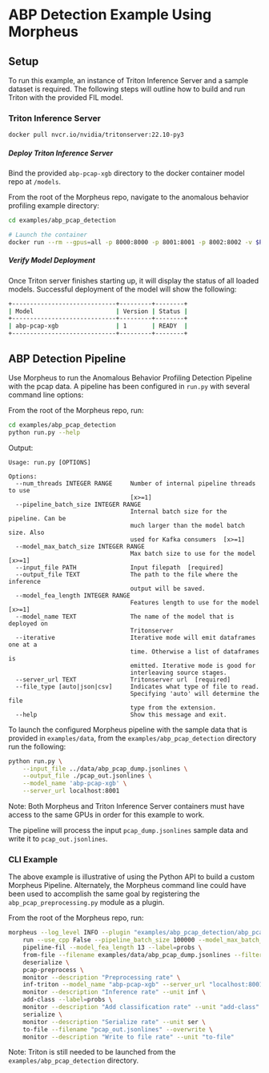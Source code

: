 <!--
SPDX-FileCopyrightText: Copyright (c) 2021-2023, NVIDIA CORPORATION & AFFILIATES. All rights reserved.
SPDX-License-Identifier: Apache-2.0

Licensed under the Apache License, Version 2.0 (the "License");
you may not use this file except in compliance with the License.
You may obtain a copy of the License at

http://www.apache.org/licenses/LICENSE-2.0

Unless required by applicable law or agreed to in writing, software
distributed under the License is distributed on an "AS IS" BASIS,
WITHOUT WARRANTIES OR CONDITIONS OF ANY KIND, either express or implied.
See the License for the specific language governing permissions and
limitations under the License.
-->

# ABP Detection Example Using Morpheus


## Setup
To run this example, an instance of Triton Inference Server and a sample dataset is required. The following steps will outline how to build and run Triton with the provided FIL model.

### Triton Inference Server
```bash
docker pull nvcr.io/nvidia/tritonserver:22.10-py3
```

##### Deploy Triton Inference Server

Bind the provided `abp-pcap-xgb` directory to the docker container model repo at `/models`.

From the root of the Morpheus repo, navigate to the anomalous behavior profiling example directory:
```bash
cd examples/abp_pcap_detection

# Launch the container
docker run --rm --gpus=all -p 8000:8000 -p 8001:8001 -p 8002:8002 -v $PWD/abp-pcap-xgb:/models/abp-pcap-xgb --name tritonserver nvcr.io/nvidia/tritonserver:22.10-py3 tritonserver --model-repository=/models --exit-on-error=false
```

##### Verify Model Deployment
Once Triton server finishes starting up, it will display the status of all loaded models. Successful deployment of the model will show the following:

```bash
+-----------------------------+---------+--------+
| Model                       | Version | Status |
+-----------------------------+---------+--------+
| abp-pcap-xgb                | 1       | READY  |
+-----------------------------+---------+--------+
```

## ABP Detection Pipeline
Use Morpheus to run the Anomalous Behavior Profiling Detection Pipeline with the pcap data. A pipeline has been configured in `run.py` with several command line options:

From the root of the Morpheus repo, run:
```bash
cd examples/abp_pcap_detection
python run.py --help
```

Output:
```
Usage: run.py [OPTIONS]

Options:
  --num_threads INTEGER RANGE     Number of internal pipeline threads to use
                                  [x>=1]
  --pipeline_batch_size INTEGER RANGE
                                  Internal batch size for the pipeline. Can be
                                  much larger than the model batch size. Also
                                  used for Kafka consumers  [x>=1]
  --model_max_batch_size INTEGER RANGE
                                  Max batch size to use for the model  [x>=1]
  --input_file PATH               Input filepath  [required]
  --output_file TEXT              The path to the file where the inference
                                  output will be saved.
  --model_fea_length INTEGER RANGE
                                  Features length to use for the model  [x>=1]
  --model_name TEXT               The name of the model that is deployed on
                                  Tritonserver
  --iterative                     Iterative mode will emit dataframes one at a
                                  time. Otherwise a list of dataframes is
                                  emitted. Iterative mode is good for
                                  interleaving source stages.
  --server_url TEXT               Tritonserver url  [required]
  --file_type [auto|json|csv]     Indicates what type of file to read.
                                  Specifying 'auto' will determine the file
                                  type from the extension.
  --help                          Show this message and exit.
```

To launch the configured Morpheus pipeline with the sample data that is provided in `examples/data`, from the `examples/abp_pcap_detection` directory run the following:

```bash
python run.py \
	--input_file ../data/abp_pcap_dump.jsonlines \
	--output_file ./pcap_out.jsonlines \
	--model_name 'abp-pcap-xgb' \
	--server_url localhost:8001
```
Note: Both Morpheus and Triton Inference Server containers must have access to the same GPUs in order for this example to work.

The pipeline will process the input `pcap_dump.jsonlines` sample data and write it to `pcap_out.jsonlines`.

### CLI Example
The above example is illustrative of using the Python API to build a custom Morpheus Pipeline.
Alternately, the Morpheus command line could have been used to accomplish the same goal by registering the `abp_pcap_preprocessing.py` module as a plugin.

From the root of the Morpheus repo, run:
```bash
morpheus --log_level INFO --plugin "examples/abp_pcap_detection/abp_pcap_preprocessing.py" \
    run --use_cpp False --pipeline_batch_size 100000 --model_max_batch_size 100000 \
    pipeline-fil --model_fea_length 13 --label=probs \
    from-file --filename examples/data/abp_pcap_dump.jsonlines --filter_null False \
    deserialize \
    pcap-preprocess \
    monitor --description "Preprocessing rate" \
    inf-triton --model_name "abp-pcap-xgb" --server_url "localhost:8001" --force_convert_inputs=True \
    monitor --description "Inference rate" --unit inf \
    add-class --label=probs \
    monitor --description "Add classification rate" --unit "add-class" \
    serialize \
    monitor --description "Serialize rate" --unit ser \
    to-file --filename "pcap_out.jsonlines" --overwrite \
    monitor --description "Write to file rate" --unit "to-file"
```

Note: Triton is still needed to be launched from the `examples/abp_pcap_detection` directory.

